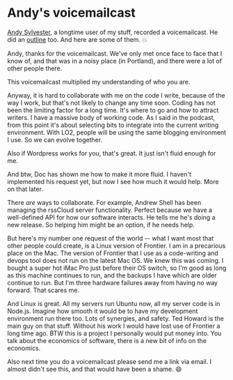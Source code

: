 # Andy's voicemailcast
<a href="http://andysylvester.com/2020/01/22/thoughts-from-a-user/">Andy Sylvester</a>, a longtime user of my stuff, recorded a voicemailcast. He did an <a href="http://instantoutliner.com/fe">outline</a> too. And here are some of them. :boom: 

Andy, thanks for the voicemailcast. We've only met once face to face that I know of, and that was in a noisy place (in Portland), and there were a lot of other people there. 

This voicemailcast multiplied my understanding of who you are. 

Anyway, it is hard to collaborate with me on the code I write, because of the way I work, but that's not likely to change any time soon. Coding has not been the limiting factor for a long time. It's where to go and how to attract writers. I have a massive body of working code. As I said in the podcast, from this point it's about selecting bits to integrate into the current writing environment. With LO2, people will be using the same blogging environment I use. So we can evolve together. 

Also if Wordpress works for you, that's great. It just isn't fluid enough for me. 

And btw, Doc has shown me how to make it more fluid. I haven't implemented his request yet, but now I see how much it would help. More on that later. 

There <i>are</i> ways to collaborate. For example, Andrew Shell has been managing the rssCloud server functionality. Perfect because we have a well-defined API for how our software interacts. He tells me he's doing a new release. So helping him might be an option, if he needs help. 

But here's my number one request of the world -- what I want most that other people could create, is a Linux version of Frontier. I am in a precarious place on the Mac. The version of Frontier that I use as a code-writing and devops tool does not run on the latest Mac OS. We knew this was coming. I bought a super hot iMac Pro just before their OS switch, so I'm good as long as this machine continues to run, and the backups I have which are older continue to run. But I'm three hardware failures away from having no way forward. That scares me. 

And Linux is great. All my servers run Ubuntu now, all my server code is in Node.js. Imagine how smooth it would be to have my development environment run there too. Lots of synergies, and safety. Ted Howard is the main guy on that stuff. Without his work I would have lost use of Frontier a long time ago. BTW this is a project I personally would put money into. You talk about the economics of software, there is a new bit of info on the economics. 

Also next time you do a voicemailcast please send me a link via email. I almost didn't see this, and that would have been a shame. :smile: 

